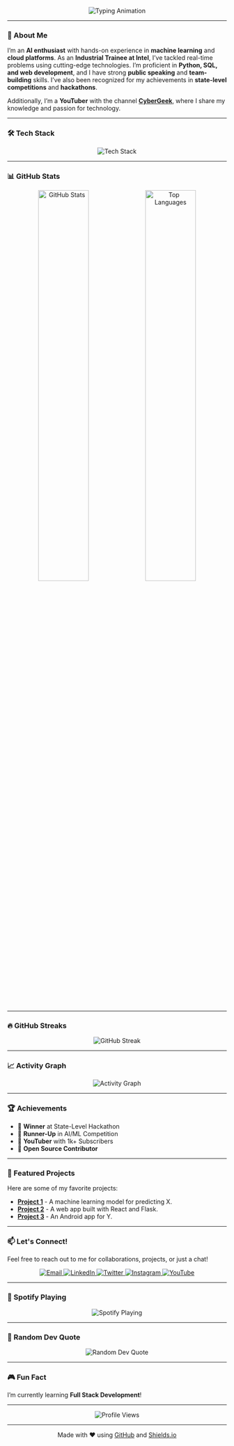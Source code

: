<p align="center">
  <img src="https://readme-typing-svg.demolab.com?font=Fira+Code&weight=600&size=30&duration=4000&pause=1000&color=00FF00&center=true&vCenter=true&width=600&height=80&lines=Hey+👋%2C+I'm+Farhan+Khan;AI+Enthusiast+%7C+YouTuber+%7C+Developer;Let's+build+something+awesome!" alt="Typing Animation" />
</p>

---

### 🚀 About Me  
I’m an **AI enthusiast** with hands-on experience in **machine learning** and **cloud platforms**. As an **Industrial Trainee at Intel**, I’ve tackled real-time problems using cutting-edge technologies. I’m proficient in **Python, SQL, and web development**, and I have strong **public speaking** and **team-building** skills. I’ve also been recognized for my achievements in **state-level competitions** and **hackathons**.  

Additionally, I’m a **YouTuber** with the channel **[CyberGeek](https://www.youtube.com/user/@cybergeek4865)**, where I share my knowledge and passion for technology.  

---

### 🛠️ Tech Stack  
<div align="center">
  <img src="https://skillicons.dev/icons?i=python,js,react,nodejs,html,css,tailwind,bootstrap,flask,express,mongodb,mysql,postgres,aws,gcp,docker,kubernetes,git,github,linux,vscode,tensorflow,keras,opencv,android,firebase,wordpress&perline=9" alt="Tech Stack" />
</div>

---

### 📊 GitHub Stats  
<div align="center">
  <img src="https://github-readme-stats.vercel.app/api?username=Farhankhankundur&show_icons=true&count_private=true&hide_border=true&theme=radical" alt="GitHub Stats" width="48%" />
  <img src="https://github-readme-stats.vercel.app/api/top-langs/?username=Farhankhankundur&hide_border=true&layout=compact&theme=radical" alt="Top Languages" width="48%" />
</div>

---

### 🔥 GitHub Streaks  
<div align="center">
  <img src="https://streak-stats.demolab.com/?user=Farhankhankundur&theme=radical" alt="GitHub Streak" />
</div>

---

### 📈 Activity Graph  
<div align="center">
  <img src="https://github-readme-activity-graph.vercel.app/graph?username=Farhankhankundur&theme=react-dark&bg_color=1a1a1a&hide_border=true&area=true" alt="Activity Graph" />
</div>

---

### 🏆 Achievements  
- 🥇 **Winner** at State-Level Hackathon  
- 🥈 **Runner-Up** in AI/ML Competition  
- 🎥 **YouTuber** with 1k+ Subscribers  
- 🌟 **Open Source Contributor**  

---

### 📌 Featured Projects  
Here are some of my favorite projects:  

- **[Project 1](https://github.com/Farhankhankundur/project1)** - A machine learning model for predicting X.  
- **[Project 2](https://github.com/Farhankhankundur/project2)** - A web app built with React and Flask.  
- **[Project 3](https://github.com/Farhankhankundur/project3)** - An Android app for Y.  

---

### 📫 Let's Connect!  
Feel free to reach out to me for collaborations, projects, or just a chat!  

<div align="center">
  <a href="mailto:your-email@example.com">
    <img src="https://img.shields.io/badge/Email-D14836?style=for-the-badge&logo=gmail&logoColor=white" alt="Email" />
  </a>
  <a href="https://linkedin.com/in/farhankhankundur">
    <img src="https://img.shields.io/badge/LinkedIn-0077B5?style=for-the-badge&logo=linkedin&logoColor=white" alt="LinkedIn" />
  </a>
  <a href="https://twitter.com/FarhanKhank18">
    <img src="https://img.shields.io/badge/Twitter-1DA1F2?style=for-the-badge&logo=twitter&logoColor=white" alt="Twitter" />
  </a>
  <a href="https://instagram.com/farhan__khan__51">
    <img src="https://img.shields.io/badge/Instagram-E4405F?style=for-the-badge&logo=instagram&logoColor=white" alt="Instagram" />
  </a>
  <a href="https://www.youtube.com/user/@cybergeek4865">
    <img src="https://img.shields.io/badge/YouTube-FF0000?style=for-the-badge&logo=youtube&logoColor=white" alt="YouTube" />
  </a>
</div>

---

### 🎵 Spotify Playing  
<div align="center">
  <img src="https://spotify-github-profile.vercel.app/api/view?uid=
31v6gec7phdt6zt2jlmel6eqv6ka&cover_image=true&theme=novatorem" alt="Spotify Playing" />
</div>

---

### 🎨 Random Dev Quote  
<div align="center">
  <img src="https://quotes-github-readme.vercel.app/api?type=horizontal&theme=radical" alt="Random Dev Quote" />
</div>

---

### 🎮 Fun Fact  
I’m currently learning **Full Stack Development**!  

---

<div align="center">
  <img src="https://komarev.com/ghpvc/?username=Farhankhankundur&style=flat-square&color=blue" alt="Profile Views" />
</div>

---

<div align="center">
  Made with ❤️ using <a href="https://github.com/Farhankhankundur">GitHub</a> and <a href="https://shields.io/">Shields.io</a>
</div>
